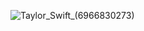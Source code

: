 ![Taylor_Swift_(6966830273)](https://github.com/Bhargavi-Murthy/website_for_p/assets/115211115/2141d89e-22f4-4136-b0ec-6e32f2a439d9)
